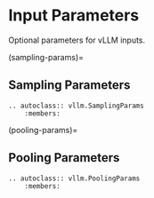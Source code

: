 # Input Parameters

Optional parameters for vLLM inputs.

(sampling-params)=

## Sampling Parameters

```{eval-rst}
.. autoclass:: vllm.SamplingParams
    :members:
```

(pooling-params)=

## Pooling Parameters

```{eval-rst}
.. autoclass:: vllm.PoolingParams
    :members:
```

